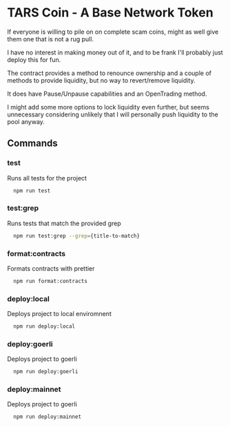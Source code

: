 # TARS Coin - A Base Network Token

If everyone is willing to pile on on complete scam coins, might as well give them one that is not a rug pull.

I have no interest in making money out of it, and to be frank I'll probably just deploy this for fun.

The contract provides a method to renounce ownership and a couple of methods to provide liquidity, but no way to revert/remove liquidity.

It does have Pause/Unpause capabilities and an OpenTrading method.

I might add some more options to lock liquidity even further, but seems unnecessary considering unlikely that I will personally push liquidity to the pool anyway.

## Commands

### test
Runs all tests for the project
```bash
  npm run test
```

### test:grep
Runs tests that match the provided grep
```bash
  npm run test:grep --grep={title-to-match}
```

### format:contracts
Formats contracts with prettier
```bash
  npm run format:contracts
```

### deploy:local
Deploys project to local enviromnent
```bash
  npm run deploy:local
```

### deploy:goerli
Deploys project to goerli
```bash
  npm run deploy:goerli
```

### deploy:mainnet
Deploys project to goerli
```bash
  npm run deploy:mainnet
```
